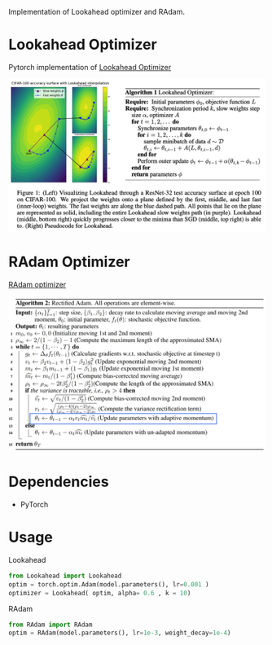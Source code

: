 
Implementation of Lookahead optimizer and RAdam.

# Lookahead Optimizer

Pytorch implementation of [Lookahead Optimizer](https://arxiv.org/pdf/1907.08610.pdf)

![Lookahead Algorithm](./fig/lookahead.png)


# RAdam Optimizer

[RAdam optimizer](https://arxiv.org/pdf/1908.03265.pdf)

![RAdam Algorithm](./fig/RAdam.png)

# Dependencies
  * PyTorch

# Usage

  Lookahead
  
  ```python
  from Lookahead import Lookahead
  optim = torch.optim.Adam(model.parameters(), lr=0.001 )
  optimizer = Lookahead( optim, alpha= 0.6 , k = 10)
  ```

  RAdam

  ```python
  from RAdam import RAdam
  optim = RAdam(model.parameters(), lr=1e-3, weight_decay=1e-4)
  ```



